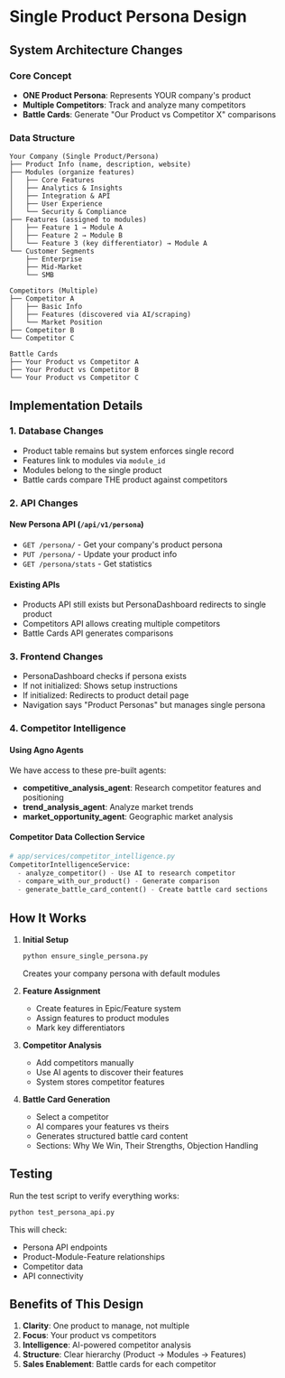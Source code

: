 # Single Product Persona Design

## System Architecture Changes

### Core Concept
- **ONE Product Persona**: Represents YOUR company's product
- **Multiple Competitors**: Track and analyze many competitors
- **Battle Cards**: Generate "Our Product vs Competitor X" comparisons

### Data Structure
```
Your Company (Single Product/Persona)
├── Product Info (name, description, website)
├── Modules (organize features)
│   ├── Core Features
│   ├── Analytics & Insights
│   ├── Integration & API
│   ├── User Experience
│   └── Security & Compliance
├── Features (assigned to modules)
│   ├── Feature 1 → Module A
│   ├── Feature 2 → Module B
│   └── Feature 3 (key differentiator) → Module A
└── Customer Segments
    ├── Enterprise
    ├── Mid-Market
    └── SMB

Competitors (Multiple)
├── Competitor A
│   ├── Basic Info
│   ├── Features (discovered via AI/scraping)
│   └── Market Position
├── Competitor B
└── Competitor C

Battle Cards
├── Your Product vs Competitor A
├── Your Product vs Competitor B
└── Your Product vs Competitor C
```

## Implementation Details

### 1. Database Changes
- Product table remains but system enforces single record
- Features link to modules via `module_id`
- Modules belong to the single product
- Battle cards compare THE product against competitors

### 2. API Changes

#### New Persona API (`/api/v1/persona`)
- `GET /persona/` - Get your company's product persona
- `PUT /persona/` - Update your product info
- `GET /persona/stats` - Get statistics

#### Existing APIs
- Products API still exists but PersonaDashboard redirects to single product
- Competitors API allows creating multiple competitors
- Battle Cards API generates comparisons

### 3. Frontend Changes
- PersonaDashboard checks if persona exists
- If not initialized: Shows setup instructions
- If initialized: Redirects to product detail page
- Navigation says "Product Personas" but manages single persona

### 4. Competitor Intelligence

#### Using Agno Agents
We have access to these pre-built agents:
- **competitive_analysis_agent**: Research competitor features and positioning
- **trend_analysis_agent**: Analyze market trends
- **market_opportunity_agent**: Geographic market analysis

#### Competitor Data Collection Service
```python
# app/services/competitor_intelligence.py
CompetitorIntelligenceService:
  - analyze_competitor() - Use AI to research competitor
  - compare_with_our_product() - Generate comparison
  - generate_battle_card_content() - Create battle card sections
```

## How It Works

1. **Initial Setup**
   ```bash
   python ensure_single_persona.py
   ```
   Creates your company persona with default modules

2. **Feature Assignment**
   - Create features in Epic/Feature system
   - Assign features to product modules
   - Mark key differentiators

3. **Competitor Analysis**
   - Add competitors manually
   - Use AI agents to discover their features
   - System stores competitor features

4. **Battle Card Generation**
   - Select a competitor
   - AI compares your features vs theirs
   - Generates structured battle card content
   - Sections: Why We Win, Their Strengths, Objection Handling

## Testing

Run the test script to verify everything works:
```bash
python test_persona_api.py
```

This will check:
- Persona API endpoints
- Product-Module-Feature relationships
- Competitor data
- API connectivity

## Benefits of This Design

1. **Clarity**: One product to manage, not multiple
2. **Focus**: Your product vs competitors
3. **Intelligence**: AI-powered competitor analysis
4. **Structure**: Clear hierarchy (Product → Modules → Features)
5. **Sales Enablement**: Battle cards for each competitor